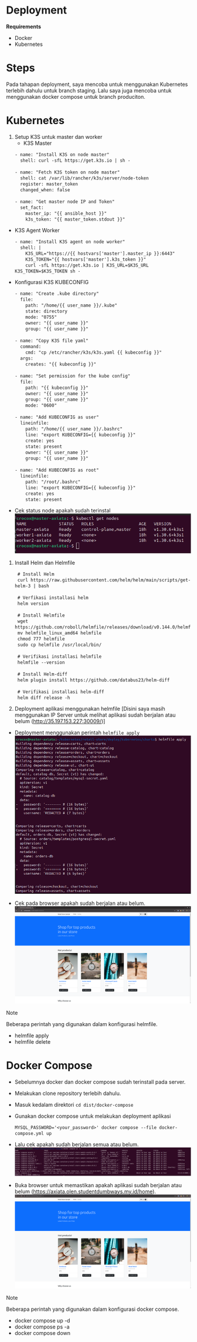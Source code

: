 # Deployment

**Requirements**
- Docker
- Kubernetes


# Steps

Pada tahapan deployment, saya mencoba untuk menggunakan Kubernetes terlebih dahulu untuk branch staging. Lalu saya juga mencoba untuk menggunakan docker compose untuk branch produciton.

# Kubernetes

1. Setup K3S untuk master dan worker
   - K3S Master
    ```
    - name: "Install K3S on node master"
      shell: curl -sfL https://get.k3s.io | sh -

    - name: "Fetch K3S token on node master"
      shell: cat /var/lib/rancher/k3s/server/node-token
      register: master_token
      changed_when: false

    - name: "Get master node IP and Token"
      set_fact:
        master_ip: "{{ ansible_host }}"
        k3s_token: "{{ master_token.stdout }}"
    ```
  
  - K3S Agent Worker
    ```
    - name: "Install K3S agent on node worker"
      shell: |
        K3S_URL="https://{{ hostvars['master'].master_ip }}:6443"
        K3S_TOKEN="{{ hostvars['master'].k3s_token }}"
        curl -sfL https://get.k3s.io | K3S_URL=$K3S_URL K3S_TOKEN=$K3S_TOKEN sh -
    ```

  - Konfigurasi K3S KUBECONFIG
    ```
    - name: "Create .kube directory"
      file:
        path: "/home/{{ user_name }}/.kube"
        state: directory
        mode: "0755"
        owner: "{{ user_name }}"
        group: "{{ user_name }}"

    - name: "Copy K3S file yaml"
      command:
        cmd: "cp /etc/rancher/k3s/k3s.yaml {{ kubeconfig }}"
      args:
        creates: "{{ kubeconfig }}"

    - name: "Set permission for the kube config"
      file:
        path: "{{ kubeconfig }}"
        owner: "{{ user_name }}"
        group: "{{ user_name }}"
        mode: "0600"

    - name: "Add KUBECONFIG as user"
      lineinfile:
        path: "/home/{{ user_name }}/.bashrc"
        line: "export KUBECONFIG={{ kubeconfig }}"
        create: yes
        state: present
        owner: "{{ user_name }}"
        group: "{{ user_name }}"

    - name: "Add KUBECONFIG as root"
      lineinfile:
        path: "/root/.bashrc"
        line: "export KUBECONFIG={{ kubeconfig }}"
        create: yes
        state: present
    ```

  - Cek status node apakah sudah terinstal
  ![alt text](https://github.com/lawrence-olen/Test-Axiata/blob/master/3.%20Deployment/images/axiata8.png?raw=true)


1. Install Helm dan Helmfile

   ```
    # Install Helm
    curl https://raw.githubusercontent.com/helm/helm/main/scripts/get-helm-3 | bash

    # Verfikasi installasi helm
    helm version

    # Install Helmfile
    wget https://github.com/roboll/helmfile/releases/download/v0.144.0/helmfile_linux_amd64
    mv helmfile_linux_amd64 helmfile
    chmod 777 helmfile
    sudo cp helmfile /usr/local/bin/

    # Verifikasi installasi helmfile
    helmfile --version

    # Install Helm-diff
    helm plugin install https://github.com/databus23/helm-diff

    # Verifikasi installasi helm-diff
    helm diff release -h
   ```

2. Deployment aplikasi menggunakan helmfile [Disini saya masih menggunakan IP Server untuk melihat aplikasi sudah berjalan atau belum (http://35.197.153.227:30009/)]

- Deployment menggunakan perintah ``` helmfile apply ```
![alt text](https://github.com/lawrence-olen/Test-Axiata/blob/master/3.%20Deployment/images/axiata9.png?raw=true)

- Cek pada browser apakah sudah berjalan atau belum.
![alt text](https://github.com/lawrence-olen/Test-Axiata/blob/master/3.%20Deployment/images/axiata10.png?raw=true)


> [!NOTE]
> Beberapa perintah yang digunakan dalam konfigurasi helmfile.
> - helmfile apply
> - helmfile delete


# Docker Compose

- Sebelumnya docker dan docker compose sudah terinstall pada server.

- Melakukan clone repository terlebih dahulu.

- Masuk kedalam direktori ``` cd dist/docker-compose ```

- Gunakan docker compose untuk melakukan deployment aplikasi
  ```
  MYSQL_PASSWORD='<your_password>' docker compose --file docker-compose.yml up
  ```

- Lalu cek apakah sudah berjalan semua atau belum.
![alt text](https://github.com/lawrence-olen/Test-Axiata/blob/master/3.%20Deployment/images/axiata11.png?raw=true)

- Buka browser untuk memastikan apakah aplikasi sudah berjalan atau belum (https://axiata.olen.studentdumbways.my.id/home).
![alt text](https://github.com/lawrence-olen/Test-Axiata/blob/master/3.%20Deployment/images/axiata12.png?raw=true)


> [!NOTE]
> Beberapa perintah yang digunakan dalam konfigurasi docker compose.
> - docker compose up -d
> - docker compose ps -a
> - docker compose down